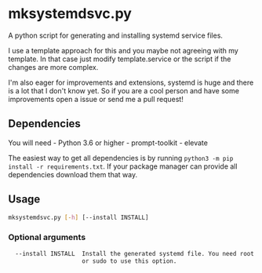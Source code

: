 # mksystemdsvc.py

A python script for generating and installing systemd service files.

I use a template approach for this and you maybe not agreeing with my template.
In that case just modify template.service or the script if the changes are more complex.

I'm also eager for improvements and extensions, systemd is huge and there is a lot that I don't know yet. So if you are a cool person and have some improvements open a issue or send me a pull request!

## Dependencies

You will need
    - Python 3.6 or higher
    - prompt-toolkit
    - elevate

The easiest way to get all dependencies is by running `python3 -m pip install -r requirements.txt`. If your package manager can provide all dependencies download them that way.

## Usage

```sh
mksystemdsvc.py [-h] [--install INSTALL]
```

### Optional arguments

```sh
  --install INSTALL  Install the generated systemd file. You need root rights
                     or sudo to use this option.
```